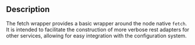 ## Description

The fetch wrapper provides a basic wrapper around the node native `fetch`. It is intended to facilitate the construction of more verbose rest adapters for other services, allowing for easy integration with the configuration system.